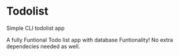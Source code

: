 # Todolist
Simple CLI todolist app

A fully Funtional Todo list app with database Funtionality!
No extra dependecies needed as well. 
